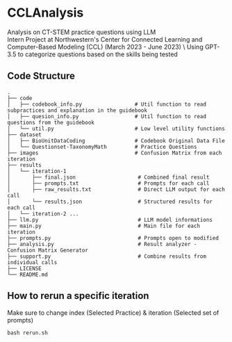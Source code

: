# CCLAnalysis
Analysis on CT-STEM practice questions using LLM \
Intern Project at Northwestern's Center for Connected Learning and Computer-Based Modeling (CCL) (March 2023 - June 2023) \ 
Using GPT-3.5 to categorize questions based on the skills being tested

## Code Structure
```plaintext
.
├── code
│   ├── codebook_info.py                 # Util function to read subpractices and explanation in the guidebook
│   ├── quesion_info.py                  # Util function to read questions from the guidebook
│   └── util.py                          # Low level utility functions
├── dataset
│   ├── BioUnitDataCoding                # Codebook Original Data File 
│   └── Questionset-TaxonomyMath         # Practice Questions
├── images                               # Confusion Matrix from each iteration
├── results
│   └── iteration-1
│       ├── final.json                    # Combined final result
│       ├── prompts.txt                   # Prompts for each call
│       ├── raw_results.txt               # Direct LLM output for each call
│       └── results.json                  # Structured results for each call
│   └── iteration-2 ...
├── llm.py                                # LLM model informations
├── main.py                               # Main file for each iteration
├── prompts.py                            # Prompts open to modified 
├── analysis.py                           # Result analyzer - Confusion Matrix Generator
├── support.py                            # Combine results from individual calls
├── LICENSE                              
└── README.md                            
```
## How to rerun a specific iteration 
Make sure to change index (Selected Practice) & iteration (Selected set of prompts)
```
bash rerun.sh
```

